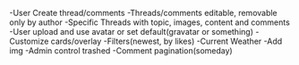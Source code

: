 -User Create thread/comments
-Threads/comments editable, removable only by author
-Specific Threads with topic, images, content and comments
-User upload and use avatar or set default(gravatar or something)
-Customize cards/overlay
-Filters(newest, by likes)
-Current Weather
-Add img
-Admin control trashed
-Comment pagination(someday)
